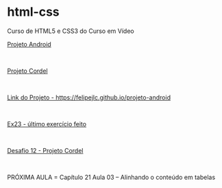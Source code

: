 # html-css
 Curso de HTML5 e CSS3 do Curso em Vídeo

 <p><a href="https://felipejlc.github.io/html-css/desafios/d010/android.html" target="blank"> Projeto Android </a></p>
 <br>
 <p><a href="https://felipejlc.github.io/projeto-cordel/index.html" target="blank"> Projeto Cordel </a></p>
 <br>
 <p><a href="https://felipejlc.github.io/projeto-android" target="blank"> Link do Projeto - https://felipejlc.github.io/projeto-android </a></p>
 <br>
 <p><a href="https://felipejlc.github.io/html-css/exercicios/ex023/tabela001.html" target="blank"> Ex23 - último exercício feito </a></p>
 <br>
 <p><a href="https://felipejlc.github.io/html-css/desafios/d012/index.html" target="blank"> Desafio 12 - Projeto Cordel </a></p>
 <br>
 <p> PRÓXIMA AULA = Capítulo 21 Aula 03 – Alinhando o conteúdo em tabelas</p>